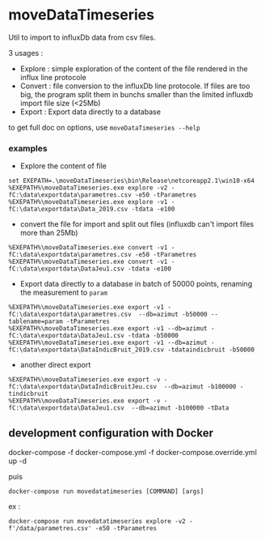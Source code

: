 # moveDataTimeseries

Util to import to influxDb data from csv files.

3 usages :
* Explore : simple exploration of the content of the file rendered in the influx line protocole
* Convert : file conversion to the influxDb line protocole. If files are too big, the program split them in bunchs smaller than the limited influxdb import file size (<25Mb)
* Export : Export data directly to a database

to get full doc on options, use `moveDataTimeseries --help`

### examples 

* Explore the content of file
```
set EXEPATH=.\moveDataTimeseries\bin\Release\netcoreapp2.1\win10-x64
%EXEPATH%\moveDataTimeseries.exe explore -v2 -fC:\data\exportdata\parametres.csv -e50 -tParametres
%EXEPATH%\moveDataTimeseries.exe explore -v1 -fC:\data\exportdata\Data_2019.csv -tdata -e100
```
* convert the file for import and split out files (influxdb can't import files more than 25Mb)
```
%EXEPATH%\moveDataTimeseries.exe convert -v1 -fC:\data\exportdata\parametres.csv -e50 -tParametres
%EXEPATH%\moveDataTimeseries.exe convert -v1 -fC:\data\exportdata\DataJeu1.csv -tdata -e100
```
* Export data directly to a database in batch of 50000 points, renaming the measurement to `param`
```
%EXEPATH%\moveDataTimeseries.exe export -v1 -fC:\data\exportdata\parametres.csv  --db=azimut -b50000 --tablename=param -tParametres
%EXEPATH%\moveDataTimeseries.exe export -v1 --db=azimut -fC:\data\exportdata\DataJeu1.csv -tdata -b50000 
%EXEPATH%\moveDataTimeseries.exe export -v1 --db=azimut -fC:\data\exportdata\DataIndicBruit_2019.csv -tdataindicbruit -b50000 
```
* another direct export
```
%EXEPATH%\moveDataTimeseries.exe export -v -fC:\data\exportdata\DataIndicBruitJeu.csv  --db=azimut -b100000 -tindicbruit
%EXEPATH%\moveDataTimeseries.exe export -v -fC:\data\exportdata\DataJeu1.csv  --db=azimut -b100000 -tData
```


## development configuration with Docker

docker-compose -f docker-compose.yml -f docker-compose.override.yml up -d

puis 
``` 
docker-compose run movedatatimeseries [COMMAND] [args]
```

ex : 
```
docker-compose run movedatatimeseries explore -v2 -f'/data/parametres.csv' -e50 -tParametres
``` 
